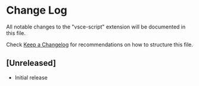 # Change Log

All notable changes to the "vsce-script" extension will be documented in this file.

Check [Keep a Changelog](http://keepachangelog.com/) for recommendations on how to structure this file.

## [Unreleased]

- Initial release